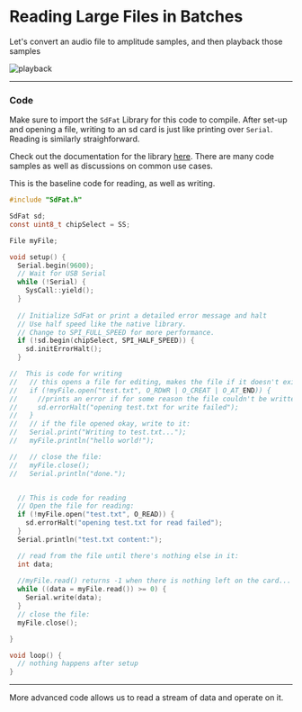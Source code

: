 # Reading Large Files in Batches

Let's convert an audio file to amplitude samples, and then playback those samples


![playback](playback.png)

-----

### Code

Make sure to import the `SdFat` Library for this code to compile. After set-up and opening a file, writing to an sd card is just like printing over `Serial`. Reading is similarly straighforward.

Check out the documentation for the library [here](https://github.com/greiman/SdFat-Particle). There are many code samples as well as discussions on common use cases.

This is the baseline code for reading, as well as writing.

```c
#include "SdFat.h"

SdFat sd;
const uint8_t chipSelect = SS;

File myFile;

void setup() {
  Serial.begin(9600);
  // Wait for USB Serial 
  while (!Serial) {
    SysCall::yield();
  }
  
  // Initialize SdFat or print a detailed error message and halt
  // Use half speed like the native library.
  // Change to SPI_FULL_SPEED for more performance.
  if (!sd.begin(chipSelect, SPI_HALF_SPEED)) {
    sd.initErrorHalt();
  }

//  This is code for writing
//   // this opens a file for editing, makes the file if it doesn't exist, and places our imaginary text cursor at the end.
//   if (!myFile.open("test.txt", O_RDWR | O_CREAT | O_AT_END)) {
//     //prints an error if for some reason the file couldn't be written
//     sd.errorHalt("opening test.txt for write failed");
//   }
//   // if the file opened okay, write to it:
//   Serial.print("Writing to test.txt...");
//   myFile.println("hello world!");

//   // close the file:
//   myFile.close();
//   Serial.println("done.");


  // This is code for reading
  // Open the file for reading:
  if (!myFile.open("test.txt", O_READ)) {
    sd.errorHalt("opening test.txt for read failed");
  }
  Serial.println("test.txt content:");

  // read from the file until there's nothing else in it:
  int data;
  
  //myFile.read() returns -1 when there is nothing left on the card...
  while ((data = myFile.read()) >= 0) {
    Serial.write(data);
  }
  // close the file:
  myFile.close();

}

void loop() {
  // nothing happens after setup
}

```

-----

More advanced code allows us to read a stream of data and operate on it.

```c


